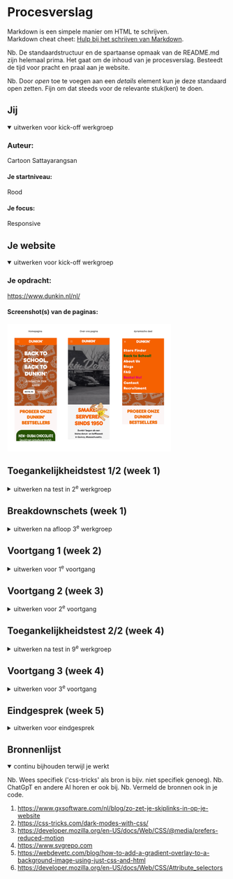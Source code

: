 # Procesverslag
Markdown is een simpele manier om HTML te schrijven.  
Markdown cheat cheet: [Hulp bij het schrijven van Markdown](https://github.com/adam-p/markdown-here/wiki/Markdown-Cheatsheet).

Nb. De standaardstructuur en de spartaanse opmaak van de README.md zijn helemaal prima. Het gaat om de inhoud van je procesverslag. Besteedt de tijd voor pracht en praal aan je website.

Nb. Door *open* toe te voegen aan een *details* element kun je deze standaard open zetten. Fijn om dat steeds voor de relevante stuk(ken) te doen.





## Jij

<details open>
  <summary>uitwerken voor kick-off werkgroep</summary>

  ### Auteur:
  Cartoon Sattayarangsan

  #### Je startniveau:
  Rood

  #### Je focus:
Responsive
 
</details>





## Je website

<details open>
  <summary>uitwerken voor kick-off werkgroep</summary>

  ### Je opdracht:
  https://www.dunkin.nl/nl/

  #### Screenshot(s) van de paginas: 
  <img src="./readme-images/ss-paginas.png" width="375px" alt="screenshot van homepagina, over-ons pagina en dynamische deel(hamburger menu)">
 
</details>



## Toegankelijkheidstest 1/2 (week 1)

<details>
  <summary>uitwerken na test in 2<sup>e</sup> werkgroep</summary>
  <img src="./readme-images/test-1.png" width="375px" alt="WCAG formulier van eerste test">

  ### Bevindingen
  HTML bestaat heel veel errors.
  De screenreader kan geen afbeelding aflezen, alt is leeg.
  De woorden die in de afbeeldingen zijn, kunnen niet afgelezen worden door screenreader.
  De gebruikers kunnen niet weten wat voor afbeelding het is of wat erin staat.
  Geen logische heading-hiërachie
  Er staat geen skip link, dus de gebruikers kunnen niet meteen naar de main content skippen.
  Geen light/dark mode.
  Font-size kan niet instellen.
</details>



## Breakdownschets (week 1)

<details>
  <summary>uitwerken na afloop 3<sup>e</sup> werkgroep</summary>

  ### de hele pagina: 
  <img src="readme-images/breakdown-schets.png" width="375px" 
  alt="breakdown schets van homepagina, over-ons pagina en dynamische deel(hamburger menu)">

</details>





## Voortgang 1 (week 2)

<details>
  <summary>uitwerken voor 1<sup>e</sup> voortgang</summary>

  ### Stand van zaken
  Het is mij gelukt om html te schrijven, maar het is nog voor mij moeilijk om de header responsive te maken, want nu gaat de kleur van de header niet mee als het scherm kleiner wordt, ook de laatste twee link van header moet ook helemaal aan het einde zijn apart van anderen. Link naar github: https://sattayc.github.io/dunkin/ 
  <br><img src="readme-images/week2html.png" width="375px" alt="screenshots van het scherm(alleen met html) en html codes"

  ### Agenda voor meeting
  samen met je groepje opstellen

  | student 1      | student 2          | student 3    | student 4        |
  | ---            | ---                | ---          | ---              |
  | breakdown      | html bestand       | en ik dit    | en dan ik dat    |
  | schetsen       | checken            | nog een punt | dit wil ik zeker |
  | bekijken       |                    | ...          | ...              |


  ### Verslag van meeting
  hier na afloop snel de uitkomsten van de meeting vastleggen

  - Ik heb html bestand goed geschreven.
  - Ik zit in de goede richting.

</details>





## Voortgang 2 (week 3)

<details>
  <summary>uitwerken voor 2<sup>e</sup> voortgang</summary>

  ### Stand van zaken
  Ik vond css leuk omdat ik mijn schermen mooier kan maken, maar het is nog ingewikkeld om de codes te begrijpen en toepassen in mijn website.
  <img src="readme-images/week3" width="375px" alt="screenshots van header en body met css codes">
  De header vond ik best ingewikkeld en het lukte me nog niet helemaal om precies de originele site na te kunnen maken, met hulp van docent (Vasilis) kwam ik tot zo ver, ik ga nog proberen om de rest af te maken. 
  De body stukje was ook moeilijk, maar dank aan hulp van studentenasistent heb ik de codes kunnen toepassen in mijn website en nu ziet er best wel goed uit. Voor de rest vond ik de oefenopdrachten best wel te doen, hamburger menu opdracht was ook handig en die kan ik in mijn website toepassen.


  ### Agenda voor meeting
  samen met je groepje opstellen

  | student 1      | student 2          | student 3    | student 4        |
  | ---            | ---                | ---          | ---              |
  | hoe kan ik zo  | en dit             | en ik dit    | en dan ik dat    |
  | min mogelijk   | dit als er tijd is | nog een punt | dit wil ik zeker |
  | class gebruiken?| ...                | ...          | ...              |


  ### Verslag van meeting
  hier na afloop snel de uitkomsten van de meeting vastleggen

  - In plaats van class kan ik nth-of-type gebruiken, dit vind ik super handig
  - Ik zit in de goede richting met de codes
  - Ik heb mijn hamburger menu kunnen toepassen


</details>





## Toegankelijkheidstest 2/2 (week 4)

<details>
  <summary>uitwerken na test in 9<sup>e</sup> werkgroep</summary>
  <img src="./readme-images/test-1.png" width="375px" alt="WCAG formulier van tweede test vergelijken met eerste test">

  ### Bevindingen
  Er bestaat focus bij elke link en de screen reader kan de afbeelding ook beter aflezen door de alt die ik heb geschreven.
  Ik heb light/dark, hoge contrast mode toegevoegd, ook kunnen de gebruikers de animaties uitzetten als ze het niet willen (reduced motion).
  Bij de afbeeldingen kan de screen reader goed voorlezen, met al de details dat de gebruikers met visuele beperking kunnen meedenken wat voor plaatjes er zijn, bij de vorige werd het gewoon geskipt dus de gebruikers missen deze informatie.
  Bij de vorige is er geen skip link maar deze keer wel, het is toegangelijker voor de toetsenbord gebruikers die meteen naar de main content kunnen gaan.
 
</details>





## Voortgang 3 (week 4)

<details>
  <summary>uitwerken voor 3<sup>e</sup> voortgang</summary>

  ### Stand van zaken
  Ik heb mijn website responsive kunnen maken: scherm grootte, reduce animation, skip link, dark mode.
  Vervolgens heb ik de requested formulier ook kunnen toevoegen, dus als je requested veld niet hebt ingevuld krijg je trigger wanneer je op submit button klikt, en als je niet goed hebt ingevuld is de border van die veld rood, als het goed is dan groen.
  Ik heb grid ook gebruikt bij beide pagina.
 <img src="./readme-images/week4.png" width="375px" alt="screenshots van responsive layouts en form>

  ### Agenda voor meeting
  samen met je groepje opstellen

  | student 1      | student 2          | student 3    | student 4        |
  | ---            | ---                | ---          | ---              |
  | nog laatste    | en dit             | en ik dit    | en dan ik dat    |
  | verbeterd      | dit als er tijd is | nog een punt | dit wil ik zeker |
  | punten?        | ...                | ...          | ...              |


  ### Verslag van meeting
  hier na afloop snel de uitkomsten van de meeting vastleggen

  - De website is responsive: scherm grootte, layout, skip link, reduce animation en dark mode
  - Footer moet 16px zijn
  - WCAG checklist is gedaan
  - Color contrast moet nog voldoende zijn

</details>





## Eindgesprek (week 5)

<details>
  <summary>uitwerken voor eindgesprek</summary>

  ### Je uitkomst - karakteristiek screenshots:
  <img src="./readme-images/resultaat-desktop.png" width="375px" alt="afbeelding van website op desktop">
  <img src="./readme-images/resultaat-mobiel.png" width="375px" alt="afbeelding van website op mobiel">


  ### Dit ging goed/Heb ik geleerd: 
  <img src="./readme-images/ging-goed.png" width="375px" alt="screenshots van wat allemaal goed ging">


  ### Dit was lastig/Is niet gelukt:
  <img src="./readme-images/kan-beter.png" width="375px" alt="screenshots van wat niet goed ging">
</details>





## Bronnenlijst

<details open>
  <summary>continu bijhouden terwijl je werkt</summary>

  Nb. Wees specifiek ('css-tricks' als bron is bijv. niet specifiek genoeg). 
  Nb. ChatGpT en andere AI horen er ook bij.
  Nb. Vermeld de bronnen ook in je code.

  1. https://www.gxsoftware.com/nl/blog/zo-zet-je-skiplinks-in-op-je-website
  2. https://css-tricks.com/dark-modes-with-css/
  3. https://developer.mozilla.org/en-US/docs/Web/CSS/@media/prefers-reduced-motion
  4. https://www.svgrepo.com
  5. https://webdevetc.com/blog/how-to-add-a-gradient-overlay-to-a-background-image-using-just-css-and-html
  6. https://developer.mozilla.org/en-US/docs/Web/CSS/Attribute_selectors

</details>